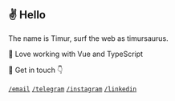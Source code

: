 ## ✌ Hello
The name is Timur, surf the web as timursaurus.

🌻 Love working with Vue and TypeScript

🎯 Get in touch 👇

[`/email`](mailto:timursaurus@gmail.com)
[`/telegram`](https://www.t.me/timursaurus/)
[`/instagram`](https://www.instagram.com/timursaurus/)
[`/linkedin`](https://www.linkedin.com/in/saurus/)




